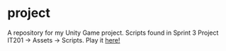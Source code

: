 # project
A repository for my Unity Game project.
Scripts found in Sprint 3 Project IT201 -> Assets -> Scripts.
Play it [here!](https://lmnjit.itch.io/final-game)
